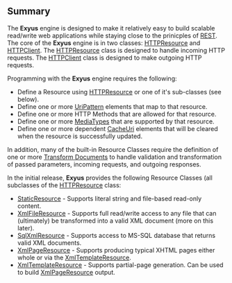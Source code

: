 ## Summary ##
The **Exyus** engine is designed to make it relatively easy to build scalable read/write web applications while staying close to the prinicples of [REST](http://en.wikipedia.org/wiki/Representational_State_Transfer). The core of the **Exyus** engine is in two classes: [HTTPResource](HTTPResource.md) and [HTTPClient](HTTPClient.md). The [HTTPResource](HTTPResource.md) class is designed to handle incoming HTTP requests. The [HTTPClient](HTTPClient.md) class is designed to make outgoing HTTP requests.

Programming with the **Exyus** engine requires the following:
  * Define a Resource using [HTTPResource](HTTPResource.md) or one of it's sub-classes (see below).
  * Define one or more [UriPattern](UriPattern.md) elements that map to that resource.
  * Define one or more HTTP Methods that are allowed for that resource.
  * Define one or more [MediaTypes](MediaTypes.md) that are supported by that resource.
  * Define one or more dependent [CacheUri](CacheUri.md) elements that will be cleared when the resource is successfully updated.

In addition, many of the built-in Resource Classes require the definition of one or more [Transform Documents](Transform_Documents.md) to handle validation and transformation of passed parameters, incoming requests, and outgoing responses.

In the initial release, **Exyus** provides the following Resource Classes (all subclasses of the [HTTPResource](HTTPResource.md) class:
  * [StaticResource](StaticResource.md) - Supports literal string and file-based read-only content.
  * [XmlFileResource](XmlFileResource.md) - Supports full read/write access to any file that can (ultimately) be transformed into a valid XML document (more on this later).
  * [SqlXmlResource](SqlXmlResource.md) - Supports access to MS-SQL database that returns valid XML documents.
  * [XmlPageResource](XmlPageResource.md) - Supports producing typical XHTML pages either whole or via the [XmlTemplateResource](XmlTemplateResource.md).
  * [XmlTemplateResource](XmlTemplateResource.md) - Supports partial-page generation. Can be used to build [XmlPageResource](XmlPageResource.md) output.